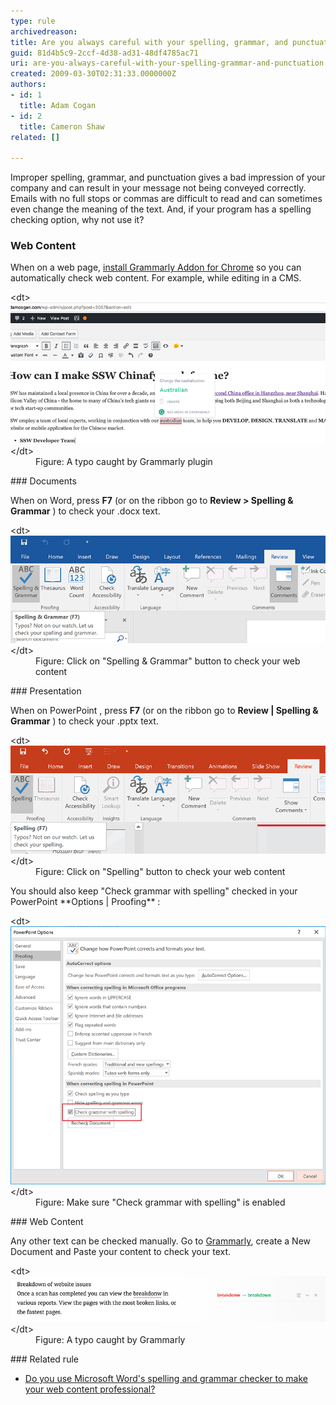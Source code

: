 ```yaml
---
type: rule
archivedreason: 
title: Are you always careful with your spelling, grammar, and punctuation?
guid: 81d4b5c9-2ccf-4d38-ad31-48df4785ac71
uri: are-you-always-careful-with-your-spelling-grammar-and-punctuation
created: 2009-03-30T02:31:33.0000000Z
authors:
- id: 1
  title: Adam Cogan
- id: 2
  title: Cameron Shaw
related: []

---
```


Improper spelling, grammar, and punctuation gives a bad impression of your company and can result in your message not being conveyed correctly. Emails with no full stops or commas are difficult to read and can sometimes even change the meaning of the text. And, if your program has a spelling checking option, why not use it?

<!--endintro-->

### Web Content


When on a web page, [install Grammarly Addon for Chrome](https://chrome.google.com/webstore/detail/grammarly-for-chrome/kbfnbcaeplbcioakkpcpgfkobkghlhen) so you can automatically check web content. For example, while editing in a CMS.
<dl class="image">&lt;dt&gt; <img src="grammarly-plugin.png" alt="grammarly.png"> &lt;/dt&gt;<dd>Figure: A typo caught by Grammarly plugin <br></dd></dl>
### Documents


When on Word, press  **F7** (or on the ribbon go to  **Review > Spelling & Grammar** ) to check your .docx text.
<dl class="image">&lt;dt&gt; <img src="Microsoft-Word-has-a-spelling-and-grammar-checker.jpg" alt="Use Microsoft Word's spelling and grammar checker to confirm your content is correct"> &lt;/dt&gt;<dd>Figure: Click on "Spelling & Grammar" button to check your web content</dd></dl>
### Presentation

When on PowerPoint , press  **F7** (or on the ribbon go to  **Review | Spelling & Grammar** ) to check your .pptx text.
<dl class="image">&lt;dt&gt; <img src="ppt-review-f7.png" alt="ppt-review-f7.png"> &lt;/dt&gt;<dd>Figure: Click on "Spelling" button to check your web content</dd></dl>
You should also keep "Check grammar with spelling" checked in your PowerPoint  **Options | Proofing** :
<dl class="image">&lt;dt&gt; <img src="ppt-check-spelling.png" alt="ppt-check-spelling.png"> <br> 
   &lt;/dt&gt;<dd>Figure: Make sure "Check grammar with spelling" is enabled<br></dd></dl>
### Web Content


Any other text can be checked manually. Go to [Grammarly](https://app.grammarly.com/), create a New Document and Paste your content to check your text.
<dl class="image">&lt;dt&gt; <img src="grammarly.png" alt="grammarly.png"> &lt;/dt&gt;<dd>Figure: A typo caught by Grammarly<span style="color:#444444;"> </span></dd></dl>
### Related rule


* [Do you use Microsoft Word's spelling and grammar checker to make your web content professional?](/Pages/UseSpellingAndGrammarChecker.aspx)
